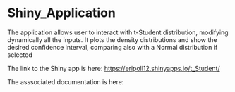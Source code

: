 # Shiny_Application
The application allows user to interact with t-Student distribution, modifying dynamically all the inputs. It plots the density distributions and show the desired confidence interval, comparing also with a Normal distribution if selected

The link to the Shiny app is here:
https://eripoll12.shinyapps.io/t_Student/

The asssociated documentation is here:

